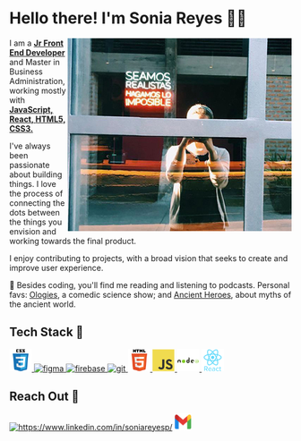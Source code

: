 <h1>Hello there! I'm Sonia Reyes 👩‍💻</h1>
<img align="right" src="./img/make_the_impossible.jpg" />
<p align="left">I am a <a href="#"><strong>Jr Front End Developer</strong></a> and Master in Business Administration, working mostly with <a href="#"><strong>JavaScript, </strong></a><a href="#"><strong>React, </strong></a><a href="#"><strong>HTML5, </strong></a><a href="#"><strong>CSS3.</strong></a>
 
<p align="left"> I've always been passionate about building things. I love the process of connecting the dots between the things you envision and working towards the final product.</p>

<p align="left">I enjoy contributing to projects, with a broad vision that seeks to create and improve user experience. </p>

<p align="left"> 📖 Besides coding, you'll find me reading and listening to podcasts. 
Personal favs: <a href="https://open.spotify.com/show/5nvRkVMH58SelKZYZFZx1S?si=7b1609ed86444872">Ologies</a>, a comedic science show; and <a href="https://open.spotify.com/show/2nG2kJlK7gbrCJO31KnvrT?si=b043fec1f6554e13">Ancient Heroes</a>, about myths of the ancient world. </p>

<h2> Tech Stack 🚀</h2>
<p align="left"> <a href="https://www.w3schools.com/css/" target="_blank" rel="noreferrer"> <img src="https://raw.githubusercontent.com/devicons/devicon/master/icons/css3/css3-original-wordmark.svg" alt="css3" width="40" height="40"/> </a> <a href="https://www.figma.com/" target="_blank" rel="noreferrer"> <img src="https://www.vectorlogo.zone/logos/figma/figma-icon.svg" alt="figma" width="40" height="40"/> </a> <a href="https://firebase.google.com/" target="_blank" rel="noreferrer"> <img src="https://www.vectorlogo.zone/logos/firebase/firebase-icon.svg" alt="firebase" width="40" height="40"/> </a> <a href="https://git-scm.com/" target="_blank" rel="noreferrer"> <img src="https://www.vectorlogo.zone/logos/git-scm/git-scm-icon.svg" alt="git" width="40" height="40"/> </a> <a href="https://www.w3.org/html/" target="_blank" rel="noreferrer"> <img src="https://raw.githubusercontent.com/devicons/devicon/master/icons/html5/html5-original-wordmark.svg" alt="html5" width="40" height="40"/> </a> <a href="https://developer.mozilla.org/en-US/docs/Web/JavaScript" target="_blank" rel="noreferrer"> <img src="https://raw.githubusercontent.com/devicons/devicon/master/icons/javascript/javascript-original.svg" alt="javascript" width="40" height="40"/> </a> <a href="https://nodejs.org" target="_blank" rel="noreferrer"> <img src="https://raw.githubusercontent.com/devicons/devicon/master/icons/nodejs/nodejs-original-wordmark.svg" alt="nodejs" width="40" height="40"/> </a> <a href="https://reactjs.org/" target="_blank" rel="noreferrer"> <img src="https://raw.githubusercontent.com/devicons/devicon/master/icons/react/react-original-wordmark.svg" alt="react" width="40" height="40"/> </a> </p>

<h2> Reach Out 👋</h2>
 <a href="https://www.linkedin.com/in/soniareyesp/" target="blank"> <img src="https://raw.githubusercontent.com/rahuldkjain/github-profile-readme-generator/master/src/images/icons/Social/linked-in-alt.svg" alt="https://www.linkedin.com/in/soniareyesp/" height="30" width="40" /></a>   <a href="mailto:sonia.reyes.posada@gmail.com" target="_blank" rel="noreferrer"> <img src="./img/gmailLogo.png" alt="gmail" width="30" height="30"/> </a> 

